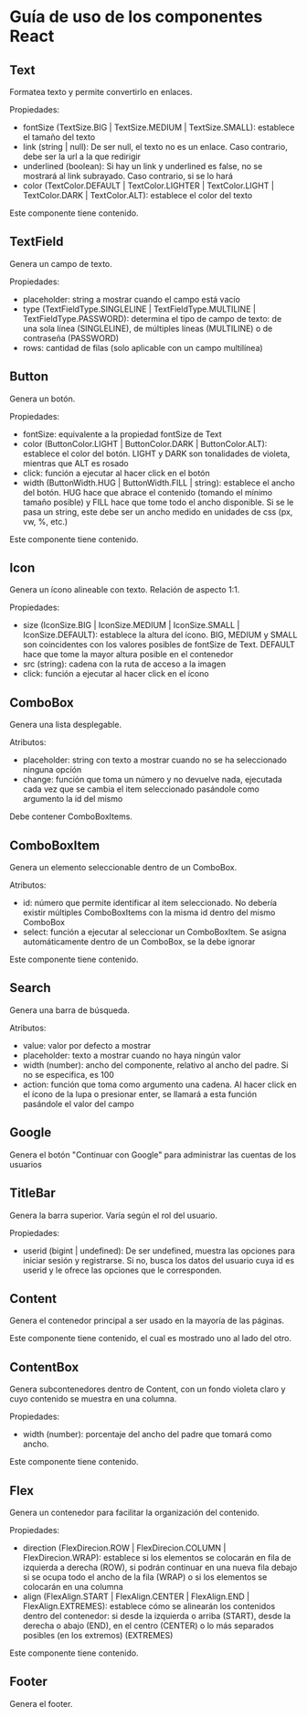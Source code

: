 # Guía de uso de los componentes React

## Text

Formatea texto y permite convertirlo en enlaces.

Propiedades:

* fontSize (TextSize.BIG | TextSize.MEDIUM | TextSize.SMALL): establece el tamaño del texto
* link (string | null): De ser null, el texto no es un enlace. Caso contrario, debe ser la url a la que redirigir
* underlined (boolean): Si hay un link y underlined es false, no se mostrará al link subrayado. Caso contrario, si se lo hará
* color (TextColor.DEFAULT | TextColor.LIGHTER | TextColor.LIGHT | TextColor.DARK | TextColor.ALT): establece el color del texto

Este componente tiene contenido.


## TextField

Genera un campo de texto.

Propiedades:

* placeholder: string a mostrar cuando el campo está vacío
* type (TextFieldType.SINGLELINE | TextFieldType.MULTILINE | TextFieldType.PASSWORD): determina el tipo de campo de texto: de una sola línea (SINGLELINE), de múltiples líneas (MULTILINE) o de contraseña (PASSWORD)
* rows: cantidad de filas (solo aplicable con un campo multilínea)


## Button

Genera un botón.

Propiedades:

* fontSize: equivalente a la propiedad fontSize de Text
* color (ButtonColor.LIGHT | ButtonColor.DARK | ButtonColor.ALT): establece el color del botón. LIGHT y DARK son tonalidades de violeta, mientras que ALT es rosado
* click: función a ejecutar al hacer click en el botón
* width (ButtonWidth.HUG | ButtonWidth.FILL | string): establece el ancho del botón. HUG hace que abrace el contenido (tomando el mínimo tamaño posible) y FILL hace que tome todo el ancho disponible. Si se le pasa un string, este debe ser un ancho medido en unidades de css (px, vw, %, etc.)

Este componente tiene contenido.


## Icon

Genera un ícono alineable con texto. Relación de aspecto 1:1.

Propiedades: 

* size (IconSize.BIG | IconSize.MEDIUM | IconSize.SMALL | IconSize.DEFAULT): establece la altura del ícono. BIG, MEDIUM y SMALL son coincidentes con los valores posibles de fontSize de Text. DEFAULT hace que tome la mayor altura posible en el contenedor
* src (string): cadena con la ruta de acceso a la imagen
* click: función a ejecutar al hacer click en el ícono


## ComboBox

Genera una lista desplegable.

Atributos:

* placeholder: string con texto a mostrar cuando no se ha seleccionado ninguna opción
* change: función que toma un número y no devuelve nada, ejecutada cada vez que se cambia el item seleccionado pasándole como argumento la id del mismo

Debe contener ComboBoxItems.

## ComboBoxItem


Genera un elemento seleccionable dentro de un ComboBox.

Atributos:

* id: número que permite identificar al item seleccionado. No debería existir múltiples ComboBoxItems con la misma id dentro del mismo ComboBox
* select: función a ejecutar al seleccionar un ComboBoxItem. Se asigna automáticamente dentro de un ComboBox, se la debe ignorar

Este componente tiene contenido.


## Search

Genera una barra de búsqueda.

Atributos:

* value: valor por defecto a mostrar
* placeholder: texto a mostrar cuando no haya ningún valor
* width (number): ancho del componente, relativo al ancho del padre. Si no se especifica, es 100
* action: función que toma como argumento una cadena. Al hacer click en el ícono de la lupa o presionar enter, se llamará a esta función pasándole el valor del campo


## Google

Genera el botón "Continuar con Google" para administrar las cuentas de los usuarios



## TitleBar

Genera la barra superior. Varía según el rol del usuario.

Propiedades:

* userid (bigint | undefined): De ser undefined, muestra las opciones para iniciar sesión y registrarse. Si no, busca los datos del usuario cuya id es userid y le ofrece las opciones que le corresponden.

## Content

Genera el contenedor principal a ser usado en la mayoría de las páginas.

Este componente tiene contenido, el cual es mostrado uno al lado del otro.

## ContentBox

Genera subcontenedores dentro de Content, con un fondo violeta claro y cuyo contenido se muestra en una columna.

Propiedades:

* width (number): porcentaje del ancho del padre que tomará como ancho.

Este componente tiene contenido.

## Flex

Genera un contenedor para facilitar la organización del contenido.

Propiedades:

* direction (FlexDirecion.ROW | FlexDirecion.COLUMN | FlexDirecion.WRAP): establece si los elementos se colocarán en fila de izquierda a derecha (ROW), si podrán continuar en una nueva fila debajo si se ocupa todo el ancho de la fila (WRAP) o si los elementos se colocarán en una columna
* align (FlexAlign.START | FlexAlign.CENTER | FlexAlign.END | FlexAlign.EXTREMES): establece cómo se alinearán los contenidos dentro del contenedor: si desde la izquierda o arriba (START), desde la derecha o abajo (END), en el centro (CENTER) o lo más separados posibles (en los extremos) (EXTREMES)

Este componente tiene contenido.

## Footer

Genera el footer.